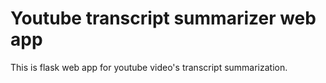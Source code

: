 
# Youtube transcript summarizer web app

This is flask web app for youtube video's transcript summarization.

